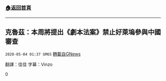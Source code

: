 ###  [:house:返回首頁](https://github.com/ourhimalayas/txt)
---

## 克魯茲：本周將提出《劇本法案》禁止好萊塢參與中國審查
`2020-05-04 01:37 GM65` [轉載自GNews](https://gnews.org/zh-hant/193555/)

翻譯：佳佳 字幕：Vinzo

0
